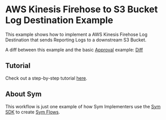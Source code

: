 # AWS Kinesis Firehose to S3 Bucket Log Destination Example

This example shows how to implement a AWS Kinesis Firehose Log Destination that sends Reporting Logs to a downstream S3 Bucket.

A diff between this example and the basic [Approval](../approvals) example: [Diff](https://github.com/symopsio/examples/compare/10d73dc56064ec80e78ccb0d914eb6ba8060200e...603baf491249700254cf37e5090db3d60983e510)

## Tutorial

Check out a step-by-step tutorial [here](https://docs.symops.com/docs/logs-to-s3).

## About Sym

This workflow is just one example of how Sym Implementers use the [Sym SDK](https://docs.symops.com/docs) to create [Sym Flows](https://docs.symops.com/docs/sym-access-flows).
